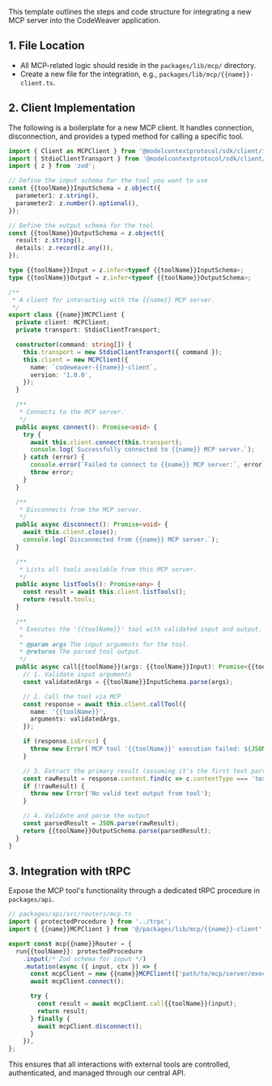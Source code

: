 <!--
---
name: New MCP Integration Module
description: A template for integrating a new external tool via the Model Context Protocol (MCP).
---
-->

This template outlines the steps and code structure for integrating a new MCP server into the CodeWeaver application.

## 1. File Location
- All MCP-related logic should reside in the `packages/lib/mcp/` directory.
- Create a new file for the integration, e.g., `packages/lib/mcp/{{name}}-client.ts`.

## 2. Client Implementation

The following is a boilerplate for a new MCP client. It handles connection, disconnection, and provides a typed method for calling a specific tool.

```typescript
import { Client as MCPClient } from '@modelcontextprotocol/sdk/client/index.js';
import { StdioClientTransport } from '@modelcontextprotocol/sdk/client/stdio.js';
import { z } from 'zod';

// Define the input schema for the tool you want to use
const {{toolName}}InputSchema = z.object({
  parameter1: z.string(),
  parameter2: z.number().optional(),
});

// Define the output schema for the tool
const {{toolName}}OutputSchema = z.object({
  result: z.string(),
  details: z.record(z.any()),
});

type {{toolName}}Input = z.infer<typeof {{toolName}}InputSchema>;
type {{toolName}}Output = z.infer<typeof {{toolName}}OutputSchema>;

/**
 * A client for interacting with the {{name}} MCP server.
 */
export class {{name}}MCPClient {
  private client: MCPClient;
  private transport: StdioClientTransport;

  constructor(command: string[]) {
    this.transport = new StdioClientTransport({ command });
    this.client = new MCPClient({
      name: `codeweaver-{{name}}-client`,
      version: '1.0.0',
    });
  }

  /**
   * Connects to the MCP server.
   */
  public async connect(): Promise<void> {
    try {
      await this.client.connect(this.transport);
      console.log(`Successfully connected to {{name}} MCP server.`);
    } catch (error) {
      console.error(`Failed to connect to {{name}} MCP server:`, error);
      throw error;
    }
  }

  /**
   * Disconnects from the MCP server.
   */
  public async disconnect(): Promise<void> {
    await this.client.close();
    console.log(`Disconnected from {{name}} MCP server.`);
  }

  /**
   * Lists all tools available from this MCP server.
   */
  public async listTools(): Promise<any> {
    const result = await this.client.listTools();
    return result.tools;
  }

  /**
   * Executes the '{{toolName}}' tool with validated input and output.
   *
   * @param args The input arguments for the tool.
   * @returns The parsed tool output.
   */
  public async call{{toolName}}(args: {{toolName}}Input): Promise<{{toolName}}Output> {
    // 1. Validate input arguments
    const validatedArgs = {{toolName}}InputSchema.parse(args);

    // 2. Call the tool via MCP
    const response = await this.client.callTool({
      name: '{{toolName}}',
      arguments: validatedArgs,
    });

    if (response.isError) {
      throw new Error(`MCP tool '{{toolName}}' execution failed: ${JSON.stringify(response.content)}`);
    }

    // 3. Extract the primary result (assuming it's the first text part)
    const rawResult = response.content.find(c => c.contentType === 'text/plain')?.text;
    if (!rawResult) {
      throw new Error('No valid text output from tool');
    }

    // 4. Validate and parse the output
    const parsedResult = JSON.parse(rawResult);
    return {{toolName}}OutputSchema.parse(parsedResult);
  }
}
```

## 3. Integration with tRPC

Expose the MCP tool's functionality through a dedicated tRPC procedure in `packages/api`.

```typescript
// packages/api/src/routers/mcp.ts
import { protectedProcedure } from '../trpc';
import { {{name}}MCPClient } from '@/packages/lib/mcp/{{name}}-client'; // Adjust path

export const mcp{{name}}Router = {
  run{{toolName}}: protectedProcedure
    .input(/* Zod schema for input */)
    .mutation(async ({ input, ctx }) => {
      const mcpClient = new {{name}}MCPClient(['path/to/mcp/server/executable']);
      await mcpClient.connect();

      try {
        const result = await mcpClient.call{{toolName}}(input);
        return result;
      } finally {
        await mcpClient.disconnect();
      }
    }),
};
```

This ensures that all interactions with external tools are controlled, authenticated, and managed through our central API. 